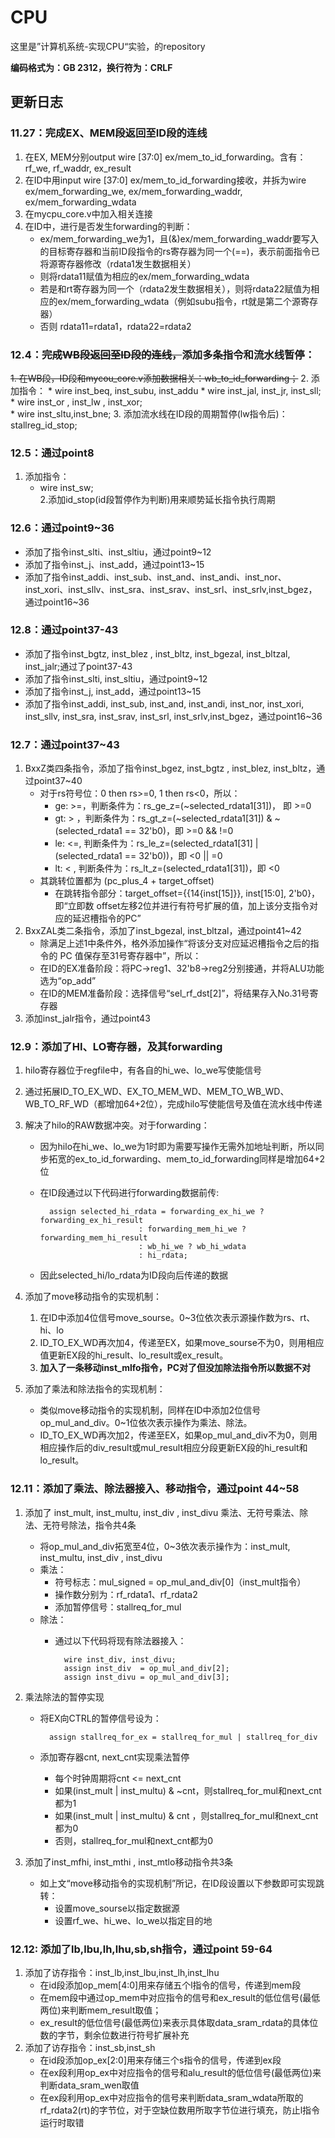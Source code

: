 # CPU
 这里是”计算机系统-实现CPU“实验，的repository

**编码格式为：GB 2312，换行符为：CRLF**

## 更新日志
### 11.27：完成EX、MEM段返回至ID段的连线
1. 在EX, MEM分别output wire [37:0] ex/mem_to_id_forwarding。含有：rf_we, rf_waddr, ex_result
2. 在ID中用input wire [37:0] ex/mem_to_id_forwarding接收，并拆为wire ex/mem_forwarding_we, ex/mem_forwarding_waddr, ex/mem_forwarding_wdata
3. 在mycpu_core.v中加入相关连接
4. 在ID中，进行是否发生forwarding的判断：
    * ex/mem_forwarding_we为1，且(&)ex/mem_forwarding_waddr要写入的目标寄存器和当前ID段指令的rs寄存器为同一个(==)，表示前面指令已将源寄存器修改（rdata1发生数据相关）
    * 则将rdata11赋值为相应的ex/mem_forwarding_wdata
    * 若是和rt寄存器为同一个（rdata2发生数据相关），则将rdata22赋值为相应的ex/mem_forwarding_wdata（例如subu指令，rt就是第二个源寄存器）
    * 否则 rdata11=rdata1，rdata22=rdata2

### 12.4：~~完成WB段返回至ID段的连线，~~添加多条指令和流水线暂停：
~~1. 在WB段，ID段和mycou_core.v添加数据相关：wb_to_id_forwarding；~~
2. 添加指令：
    * wire inst_beq, inst_subu, inst_addu
    * wire inst_jal, inst_jr,   inst_sll;
    * wire inst_or , inst_lw ,  inst_xor;  
    * wire inst_sltu,inst_bne;
3. 添加流水线在ID段的周期暂停(lw指令后)：stallreg_id_stop;

### 12.5：通过point8
1. 添加指令：
    * wire inst_sw;  
2.添加id_stop(id段暂停作为判断)用来顺势延长指令执行周期

### 12.6：通过point9~36
* 添加了指令inst_slti、inst_sltiu，通过point9~12
* 添加了指令inst_j、inst_add，通过point13~15
* 添加了指令inst_addi、inst_sub、inst_and、inst_andi、inst_nor、inst_xori、inst_sllv、inst_sra、inst_srav、inst_srl、inst_srlv,inst_bgez，通过point16~36

### 12.8：通过point37-43
* 添加了指令inst_bgtz, inst_blez , inst_bltz, inst_bgezal, inst_bltzal, inst_jalr;通过了point37-43
* 添加了指令inst_slti, inst_sltiu，通过point9~12
* 添加了指令inst_j, inst_add，通过point13~15
* 添加了指令inst_addi, inst_sub, inst_and, inst_andi, inst_nor, inst_xori, inst_sllv, inst_sra, inst_srav, inst_srl, inst_srlv,inst_bgez，通过point16~36

### 12.7：通过point37~43
1. BxxZ类四条指令，添加了指令inst_bgez, inst_bgtz , inst_blez, inst_bltz，通过point37~40
    * 对于rs符号位：0 then rs>=0, 1 then rs<0，所以：
        + ge: >=，判断条件为：rs_ge_z=(~selected_rdata1[31])， 即 >=0
        + gt: > ，判断条件为：rs_gt_z=(~selected_rdata1[31]) & ~(selected_rdata1 == 32'b0)，即 >=0 && !=0
        + le: <=, 判断条件为：rs_le_z=(selected_rdata1[31] | (selected_rdata1 == 32'b0))，即 <0 || =0
        + lt: < , 判断条件为：rs_lt_z=(selected_rdata1[31])，即 <0
    * 其跳转位置都为 (pc_plus_4 + target_offset)
        + 在跳转指令部分：target_offset={{14{inst[15]}}, inst[15:0], 2'b0}，即“立即数 offset左移2位并进行有符号扩展的值，加上该分支指令对应的延迟槽指令的PC”
2. BxxZAL类二条指令，添加了inst_bgezal, inst_bltzal，通过point41~42
    * 除满足上述1中条件外，格外添加操作“将该分支对应延迟槽指令之后的指令的 PC 值保存至31号寄存器中”，所以：
    * 在ID的EX准备阶段：将PC->reg1、32'b8->reg2分别接通，并将ALU功能选为“op_add”
    * 在ID的MEM准备阶段：选择信号“sel_rf_dst[2]”，将结果存入No.31号寄存器
3. 添加inst_jalr指令，通过point43

### 12.9：添加了HI、LO寄存器，及其forwarding
1. hilo寄存器位于regfile中，有各自的hi_we、lo_we写使能信号
2. 通过拓展ID_TO_EX_WD、EX_TO_MEM_WD、MEM_TO_WB_WD、WB_TO_RF_WD（都增加64+2位），完成hilo写使能信号及值在流水线中传递
3. 解决了hilo的RAW数据冲突。对于forwarding：
    + 因为hilo在hi_we、lo_we为1时即为需要写操作无需外加地址判断，所以同步拓宽的ex_to_id_forwarding、mem_to_id_forwarding同样是增加64+2位
    + 在ID段通过以下代码进行forwarding数据前传:
    
            assign selected_hi_rdata = forwarding_ex_hi_we ? forwarding_ex_hi_result
                                : forwarding_mem_hi_we ? forwarding_mem_hi_result
                                : wb_hi_we ? wb_hi_wdata
                                : hi_rdata;
    + 因此selected_hi/lo_rdata为ID段向后传递的数据

4. 添加了move移动指令的实现机制：
    1. 在ID中添加4位信号move_sourse。0~3位依次表示源操作数为rs、rt、hi、lo
    2. ID_TO_EX_WD再次加4，传递至EX，如果move_sourse不为0，则用相应值更新EX段的hi_result、lo_result或ex_result。
    3. **加入了一条移动inst_mlfo指令，PC对了但没加除法指令所以数据不对**
    
5. 添加了乘法和除法指令的实现机制：
    + 类似move移动指令的实现机制，同样在ID中添加2位信号op_mul_and_div。0~1位依次表示操作为乘法、除法。
    + ID_TO_EX_WD再次加2，传递至EX，如果op_mul_and_div不为0，则用相应操作后的div_result或mul_result相应分段更新EX段的hi_result和lo_result。

### 12.11：添加了乘法、除法器接入、移动指令，通过point 44~58
1. 添加了 inst_mult, inst_multu, inst_div , inst_divu 乘法、无符号乘法、除法、无符号除法，指令共4条
    * 将op_mul_and_div拓宽至4位，0~3依次表示操作为：inst_mult, inst_multu, inst_div , inst_divu
    * 乘法：
        * 符号标志：mul_signed = op_mul_and_div[0]（inst_mult指令）
        * 操作数分别为：rf_rdata1、rf_rdata2
        * 添加暂停信号：stallreq_for_mul
    * 除法：
        * 通过以下代码将现有除法器接入：

                wire inst_div, inst_divu;
                assign inst_div  = op_mul_and_div[2];
                assign inst_divu = op_mul_and_div[3];

2. 乘法除法的暂停实现
    * 将EX向CTRL的暂停信号设为：

            assign stallreq_for_ex = stallreq_for_mul | stallreq_for_div
    * 添加寄存器cnt, next_cnt实现乘法暂停
        * 每个时钟周期将cnt <= next_cnt
        * 如果(inst_mult | inst_multu) & ~cnt，则stallreq_for_mul和next_cnt都为1
        * 如果(inst_mult | inst_multu) & cnt ，则stallreq_for_mul和next_cnt都为0
        * 否则，stallreq_for_mul和next_cnt都为0

3. 添加了inst_mfhi, inst_mthi , inst_mtlo移动指令共3条
    * 如上文“move移动指令的实现机制”所记，在ID段设置以下参数即可实现跳转：
        * 设置move_sourse以指定数据源
        * 设置rf_we、hi_we、lo_we以指定目的地

### 12.12: 添加了lb,lbu,lh,lhu,sb,sh指令，通过point 59-64
1. 添加了访存指令：inst_lb,inst_lbu,inst_lh,inst_lhu
    * 在id段添加op_mem[4:0]用来存储五个l指令的信号，传递到mem段
    * 在mem段中通过op_mem中对应指令的信号和ex_result的低位信号(最低两位)来判断mem_result取值；
    * ex_result的低位信号(最低两位)来表示具体取data_sram_rdata的具体位数的字节，剩余位数进行符号扩展补充
2. 添加了访存指令：inst_sb,inst_sh
    * 在id段添加op_ex[2:0]用来存储三个s指令的信号，传递到ex段
    * 在ex段利用op_ex中对应指令的信号和alu_result的低位信号(最低两位)来判断data_sram_wen取值
    * 在ex段利用op_ex中对应指令的信号来判断data_sram_wdata所取的rf_rdata2(rt)的字节位，对于空缺位数用所取字节位进行填充，防止l指令运行时取错
